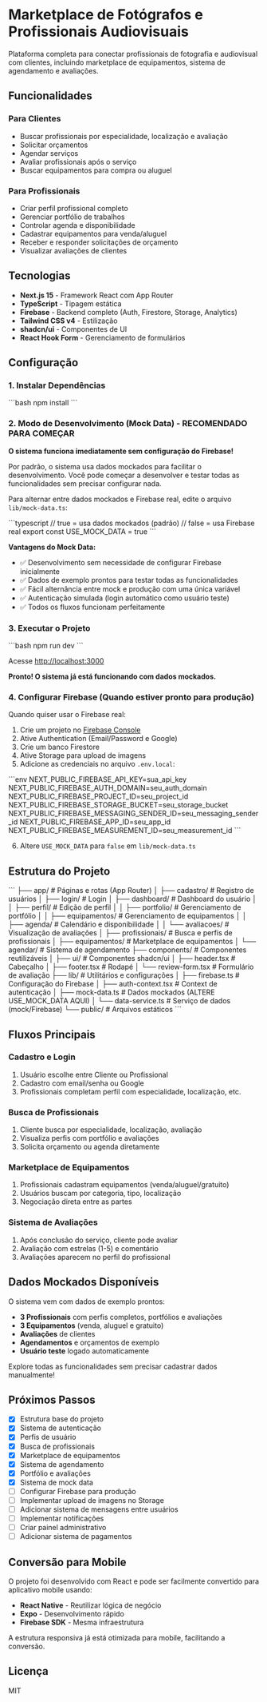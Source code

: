 # Marketplace de Fotógrafos e Profissionais Audiovisuais

Plataforma completa para conectar profissionais de fotografia e audiovisual com clientes, incluindo marketplace de equipamentos, sistema de agendamento e avaliações.

## Funcionalidades

### Para Clientes
- Buscar profissionais por especialidade, localização e avaliação
- Solicitar orçamentos
- Agendar serviços
- Avaliar profissionais após o serviço
- Buscar equipamentos para compra ou aluguel

### Para Profissionais
- Criar perfil profissional completo
- Gerenciar portfólio de trabalhos
- Controlar agenda e disponibilidade
- Cadastrar equipamentos para venda/aluguel
- Receber e responder solicitações de orçamento
- Visualizar avaliações de clientes

## Tecnologias

- **Next.js 15** - Framework React com App Router
- **TypeScript** - Tipagem estática
- **Firebase** - Backend completo (Auth, Firestore, Storage, Analytics)
- **Tailwind CSS v4** - Estilização
- **shadcn/ui** - Componentes de UI
- **React Hook Form** - Gerenciamento de formulários

## Configuração

### 1. Instalar Dependências

\`\`\`bash
npm install
\`\`\`

### 2. Modo de Desenvolvimento (Mock Data) - RECOMENDADO PARA COMEÇAR

**O sistema funciona imediatamente sem configuração do Firebase!**

Por padrão, o sistema usa dados mockados para facilitar o desenvolvimento. Você pode começar a desenvolver e testar todas as funcionalidades sem precisar configurar nada.

Para alternar entre dados mockados e Firebase real, edite o arquivo `lib/mock-data.ts`:

\`\`\`typescript
// true = usa dados mockados (padrão)
// false = usa Firebase real
export const USE_MOCK_DATA = true
\`\`\`

**Vantagens do Mock Data:**
- ✅ Desenvolvimento sem necessidade de configurar Firebase inicialmente
- ✅ Dados de exemplo prontos para testar todas as funcionalidades
- ✅ Fácil alternância entre mock e produção com uma única variável
- ✅ Autenticação simulada (login automático como usuário teste)
- ✅ Todos os fluxos funcionam perfeitamente

### 3. Executar o Projeto

\`\`\`bash
npm run dev
\`\`\`

Acesse [http://localhost:3000](http://localhost:3000)

**Pronto! O sistema já está funcionando com dados mockados.**

### 4. Configurar Firebase (Quando estiver pronto para produção)

Quando quiser usar o Firebase real:

1. Crie um projeto no [Firebase Console](https://console.firebase.google.com/)
2. Ative Authentication (Email/Password e Google)
3. Crie um banco Firestore
4. Ative Storage para upload de imagens
5. Adicione as credenciais no arquivo `.env.local`:

\`\`\`env
NEXT_PUBLIC_FIREBASE_API_KEY=sua_api_key
NEXT_PUBLIC_FIREBASE_AUTH_DOMAIN=seu_auth_domain
NEXT_PUBLIC_FIREBASE_PROJECT_ID=seu_project_id
NEXT_PUBLIC_FIREBASE_STORAGE_BUCKET=seu_storage_bucket
NEXT_PUBLIC_FIREBASE_MESSAGING_SENDER_ID=seu_messaging_sender_id
NEXT_PUBLIC_FIREBASE_APP_ID=seu_app_id
NEXT_PUBLIC_FIREBASE_MEASUREMENT_ID=seu_measurement_id
\`\`\`

6. Altere `USE_MOCK_DATA` para `false` em `lib/mock-data.ts`

## Estrutura do Projeto

\`\`\`
├── app/                      # Páginas e rotas (App Router)
│   ├── cadastro/            # Registro de usuários
│   ├── login/               # Login
│   ├── dashboard/           # Dashboard do usuário
│   │   ├── perfil/         # Edição de perfil
│   │   ├── portfolio/      # Gerenciamento de portfólio
│   │   ├── equipamentos/   # Gerenciamento de equipamentos
│   │   ├── agenda/         # Calendário e disponibilidade
│   │   └── avaliacoes/     # Visualização de avaliações
│   ├── profissionais/       # Busca e perfis de profissionais
│   ├── equipamentos/        # Marketplace de equipamentos
│   └── agendar/            # Sistema de agendamento
├── components/              # Componentes reutilizáveis
│   ├── ui/                 # Componentes shadcn/ui
│   ├── header.tsx          # Cabeçalho
│   ├── footer.tsx          # Rodapé
│   └── review-form.tsx     # Formulário de avaliação
├── lib/                     # Utilitários e configurações
│   ├── firebase.ts         # Configuração do Firebase
│   ├── auth-context.tsx    # Context de autenticação
│   ├── mock-data.ts        # Dados mockados (ALTERE USE_MOCK_DATA AQUI)
│   └── data-service.ts     # Serviço de dados (mock/Firebase)
└── public/                  # Arquivos estáticos
\`\`\`

## Fluxos Principais

### Cadastro e Login
1. Usuário escolhe entre Cliente ou Profissional
2. Cadastro com email/senha ou Google
3. Profissionais completam perfil com especialidade, localização, etc.

### Busca de Profissionais
1. Cliente busca por especialidade, localização, avaliação
2. Visualiza perfis com portfólio e avaliações
3. Solicita orçamento ou agenda diretamente

### Marketplace de Equipamentos
1. Profissionais cadastram equipamentos (venda/aluguel/gratuito)
2. Usuários buscam por categoria, tipo, localização
3. Negociação direta entre as partes

### Sistema de Avaliações
1. Após conclusão do serviço, cliente pode avaliar
2. Avaliação com estrelas (1-5) e comentário
3. Avaliações aparecem no perfil do profissional

## Dados Mockados Disponíveis

O sistema vem com dados de exemplo prontos:

- **3 Profissionais** com perfis completos, portfólios e avaliações
- **3 Equipamentos** (venda, aluguel e gratuito)
- **Avaliações** de clientes
- **Agendamentos** e orçamentos de exemplo
- **Usuário teste** logado automaticamente

Explore todas as funcionalidades sem precisar cadastrar dados manualmente!

## Próximos Passos

- [x] Estrutura base do projeto
- [x] Sistema de autenticação
- [x] Perfis de usuário
- [x] Busca de profissionais
- [x] Marketplace de equipamentos
- [x] Sistema de agendamento
- [x] Portfólio e avaliações
- [x] Sistema de mock data
- [ ] Configurar Firebase para produção
- [ ] Implementar upload de imagens no Storage
- [ ] Adicionar sistema de mensagens entre usuários
- [ ] Implementar notificações
- [ ] Criar painel administrativo
- [ ] Adicionar sistema de pagamentos

## Conversão para Mobile

O projeto foi desenvolvido com React e pode ser facilmente convertido para aplicativo mobile usando:

- **React Native** - Reutilizar lógica de negócio
- **Expo** - Desenvolvimento rápido
- **Firebase SDK** - Mesma infraestrutura

A estrutura responsiva já está otimizada para mobile, facilitando a conversão.

## Licença

MIT

